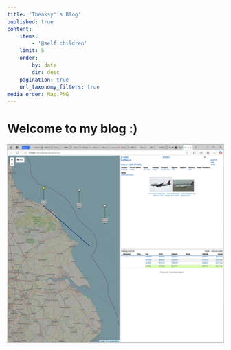 ```yaml
---
title: 'Theaksy''s Blog'
published: true
content:
    items:
        - '@self.children'
    limit: 5
    order:
        by: date
        dir: desc
    pagination: true
    url_taxonomy_filters: true
media_order: Map.PNG
---
```


# Welcome to my blog :)

![Map](Map.PNG "Map")